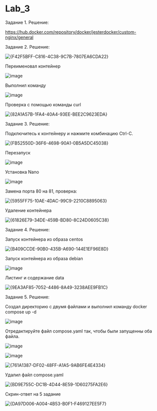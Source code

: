 # Lab_3

Задание 1. Решение:

https://hub.docker.com/repository/docker/jesterdocker/custom-nginx/general

Задание 2. Решение:

![{F42F5BFF-C816-4C38-9C7B-7807EA6CDA22}](https://github.com/user-attachments/assets/feb3e360-a7be-4234-a6d1-915e0f2d43e3)

Переименовал контейнер

![image](https://github.com/user-attachments/assets/45537463-26e2-4e43-86ed-6506b31d7d9a)

Выполнил команду

![image](https://github.com/user-attachments/assets/6aa1b936-bdc6-4c68-b8ee-bc4864a9652c)

Проверка с помощью команды curl

![{82A1A57B-1FA4-40A4-93EE-BEE2C9623EDA}](https://github.com/user-attachments/assets/c1257abf-458d-4a2b-9b07-e08d297472c1)


Задание 3. Решение:

Подключитесь к контейнеру и нажмите комбинацию Ctrl-C.

![{FB52550D-36F6-4698-90A1-0B5A5DC45038}](https://github.com/user-attachments/assets/04107959-fbe8-4677-b73b-cc20c6c200e7)

Перезапуск

![image](https://github.com/user-attachments/assets/0880184f-9168-4b09-b5ae-d636fb8e25fd)

Установка Nano

![image](https://github.com/user-attachments/assets/add4a03b-aa4b-4827-9f72-558c59863bd9)

Замена порта 80 на 81, проверка:

![{5955FF75-10AE-4DAC-99C9-2210C8895063}](https://github.com/user-attachments/assets/a1881f88-182a-475c-a852-f6082f52a405)

Удаление контейнера

![{61826E79-34DE-459B-BD80-8C24D0605C38}](https://github.com/user-attachments/assets/fb40bd53-6498-4d20-b326-f142faab3379)

Задание 4. Решение:

Запуск контейнера из образа centos

![{B409CCDE-90B0-435B-A690-144E1EF96E8D}](https://github.com/user-attachments/assets/9b949fc1-3182-42aa-aeb9-046e98b1396d)

Запуск контейнера из образа debian

![image](https://github.com/user-attachments/assets/5978a5aa-3267-4196-9741-9fd20bf97ef3)

Листинг и содержание data 

![{9EA3AF85-7052-4486-8A49-3238AEE9FB1C}](https://github.com/user-attachments/assets/7f36037d-19db-4623-992d-ff335b0dc182)

Задание 5. Решение: 

Создал директорию с двумя файлами и выполнил команду docker compose up -d

![image](https://github.com/user-attachments/assets/fd9356ce-8c03-401b-9224-25b2feb5ff2f)

Отредактируйте файл compose.yaml так, чтобы были запущенны оба файла.

![image](https://github.com/user-attachments/assets/eeaa3ffb-7091-46ef-830e-b976599be95e)



![image](https://github.com/user-attachments/assets/378ec7b7-1a88-40f2-9a9f-70f627f41d34)


![{761A1387-DF02-48FF-A1A5-9AB6FE4E4334}](https://github.com/user-attachments/assets/aeabc96e-5657-48ac-a6c9-6932e68a5a32)

Удалил файл compose.yaml

![{BD9E755C-DC1B-4D44-8E59-1D60275FA2E6}](https://github.com/user-attachments/assets/aa1c5a4f-02d8-4983-8a4d-7a457c9e3618)

Скрин-ответ на 5 задание 

![{DA97D006-A004-4B53-B0F1-F469127EE5F7}](https://github.com/user-attachments/assets/56279f60-56f9-4f19-b1c1-f759545c9429)











